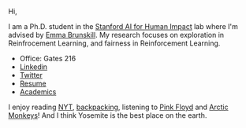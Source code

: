 Hi,

I am a Ph.D. student in the [Stanford AI for Human Impact](https://twitter.com/aiforhi) lab 
where I'm advised by [Emma Brunskill](https://cs.stanford.edu/people/ebrun/).
My research focuses on exploration in Reinfrocement Learning,
and fairness in Reinforcement Learning.

- Office: Gates 216
- [Linkedin](https://www.linkedin.com/in/rkeramati/)
- [Twitter](https://twitter.com/RamtinKeramati?lang=en)
- [Resume](/assets/pdf/resume.pdf)
- [Academics](/academics.md)

I enjoy reading [NYT](https://nytimes.com),
[backpacking](https://www.nps.gov/yose/planyourvisit/backpacking.htm),
listening to [Pink Floyd](https://www.youtube.com/watch?v=7jMlFXouPk8) and [Arctic Monkeys](https://www.youtube.com/watch?v=71Es-8FfATo)!
And I think Yosemite is the best place on the earth.


 
<!-- ---

### Timeline

> **2015 - Present** Stanford
>> *2017* Joined [Stanford AI for Human Impact](https://twitter.com/aiforhi) lab

>> *2017* Joined [Uber](https://www.uber.com) as a data science intern for summer

>> *2016* Joined [Stitch Fix](https://www.stitchfix.com/) as a data science intern for summer

>> *2015* Joined Stanford for PhD in Computational and Mathematical Engieering ([ICME](http://icme.stanford.edu))

> **2011 - 2015** Sharif University of Technology
>> *2015* Bachelor of Science, Mechanical Engineering, Minor: Economics

>> *2013* Started a Minor in Economics 

>> *2011* Started college in [Sharif University of Technology](https://en.wikipedia.org/wiki/Sharif_University_of_Technology), Tehran, Iran, in Mechanical Engineering

> **2010 - 2011** Astronomy and Astrophysics Olympiad
>> *2011* Bronze medal of 5th International Olympiad in Astronomy and Astrophysics, [IOAA](https://en.wikipedia.org/wiki/International_Olympiad_on_Astronomy_and_Astrophysics)

>> *2011* Silver medal of group competition at 5th IOAA

>> *2010* Gold medal of International Olympiad in Astronomy and Astrophysics

> **1993** Born in [Rostamkola](https://en.wikipedia.org/wiki/Rostamkola), Mazandaran, Iran. -->
